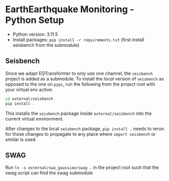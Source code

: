 # EarthEarthquake Monitoring - Python Setup
- Python version: 3.11.5
- Install packages: `pip install -r requirements.txt` (first install seisbench from the submodule)

## Seisbench
Since we adapt EQTransformer to only use one channel, the `seisbench` project is added as a submodule.  To install the *local* version of `seisbench` as opposed to the one on `pypi`, run the following from the project root with your virtual env active:
```bash
cd external/seisbench
pip install .
```
This installs the `seisbench` package inside `external/seisbench` into the current virtual environment.

After changes to the local `seisbench` package, `pip install .` needs to rerun for those changes to propagate to any place where `import seisbench` or similar is used.

## SWAG
Run `ln -s external/swa_gaussian/swag .` in the project root such that the swag script can find the swag submodule
